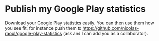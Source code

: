 # Publish my Google Play statistics

Download your Google Play statistics easily. You can then use them how you see fit, for instance push them to https://github.com/nicolas-raoul/google-play-statistics (ask and I can add you as a collaborator).
